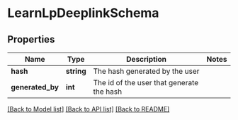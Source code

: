 # LearnLpDeeplinkSchema

## Properties
Name | Type | Description | Notes
------------ | ------------- | ------------- | -------------
**hash** | **string** | The hash generated by the user | 
**generated_by** | **int** | The id of the user that generate the hash | 

[[Back to Model list]](../README.md#documentation-for-models) [[Back to API list]](../README.md#documentation-for-api-endpoints) [[Back to README]](../README.md)


